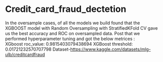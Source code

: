 # Credit_card_fraud_dectetion
In the oversample cases, of all the models we build found that the XGBOOST model with Random Oversampling with StratifiedKFold CV gave us the best accuracy and ROC on oversampled data. Post that we performed hyperparameter tuning and got the below metrices :   
XGboost roc_value: 0.9815403079438694 XGBoost threshold: 0.01721232570707798
Dataset-https://www.kaggle.com/datasets/mlg-ulb/creditcardfraud
